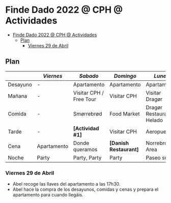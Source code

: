 # Finde Dado 2022 @ CPH @ Actividades

- [Finde Dado 2022 @ CPH @ Actividades](#finde-dado-2022--cph--actividades)
  - [Plan](#plan)
    - [Viernes 29 de Abril](#viernes-29-de-abril)

## Plan

|          | *Viernes*   | *Sabado*                | *Domingo*               | *Lunes*                    |
| -------- | ----------- | ----------------------- | ----------------------- | -------------------------- |
| Desayuno | -           | Apartamento             | Apartamento             | Apartamento                |
| Mañana   | -           | Visitar CPH / Free Tour | Visitar CPH             | Visitar Dragør             |
| Comida   | -           | Smørrebrød              | Food Market             | Dragør Restaurant + Helado |
| Tarde    | -           | **[Actividad #1]**      | Visitar CPH             | Aeropuerto                 |
| Cena     | Apartamento | Donde queramos          | **[Danish Restaurant]** | Norrebro Area              |
| Noche    | Party       | Party, Party            | Party                   | Paseo suave                |

### Viernes 29 de Abril

- Abel recoge las llaves del apartamento a las 17h30.
- Abel hace la compra de los desayunos, comidas y cenas y prepara el apartamento para cuando llegáis.
